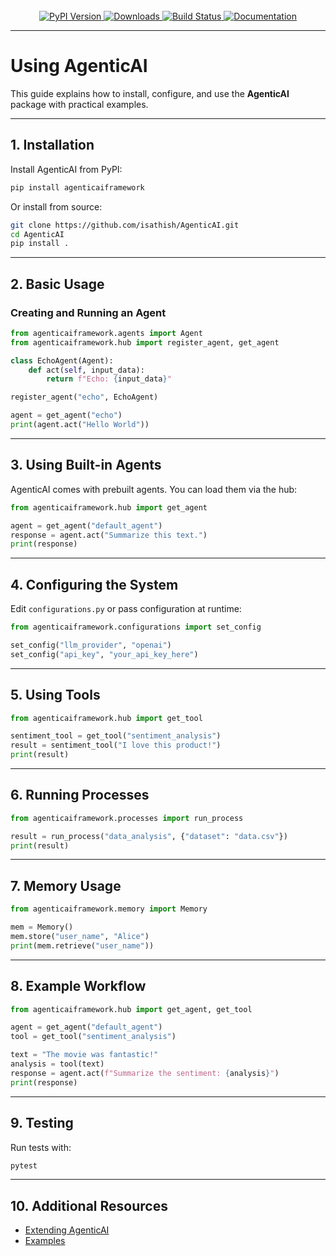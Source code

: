 <!-- PROJECT LOGO -->
<br />
<div align="center">
  <a href="https://isathish.github.io/agenticaiframework/">
    <img src="https://img.shields.io/pypi/v/agenticaiframework?color=blue&label=PyPI%20Version&logo=python&logoColor=white" alt="PyPI Version">
  </a>
  <a href="https://pypi.org/project/agenticaiframework/">
    <img src="https://img.shields.io/pypi/dm/agenticaiframework?color=green&label=Downloads&logo=python&logoColor=white" alt="Downloads">
  </a>
  <a href="https://github.com/isathish/agenticaiframework/actions">
    <img src="https://img.shields.io/github/actions/workflow/status/isathish/agenticaiframework/python-package.yml?branch=main&label=Build&logo=github" alt="Build Status">
  </a>
  <a href="https://isathish.github.io/agenticaiframework/">
    <img src="https://img.shields.io/badge/Documentation-Online-blue?logo=readthedocs&logoColor=white" alt="Documentation">
  </a>
</div>

---
# Using AgenticAI

This guide explains how to install, configure, and use the **AgenticAI** package with practical examples.

---

## 1. Installation

Install AgenticAI from PyPI:

```bash
pip install agenticaiframework
```

Or install from source:

```bash
git clone https://github.com/isathish/AgenticAI.git
cd AgenticAI
pip install .
```

---

## 2. Basic Usage

### Creating and Running an Agent

```python
from agenticaiframework.agents import Agent
from agenticaiframework.hub import register_agent, get_agent

class EchoAgent(Agent):
    def act(self, input_data):
        return f"Echo: {input_data}"

register_agent("echo", EchoAgent)

agent = get_agent("echo")
print(agent.act("Hello World"))
```

---

## 3. Using Built-in Agents

AgenticAI comes with prebuilt agents. You can load them via the hub:

```python
from agenticaiframework.hub import get_agent

agent = get_agent("default_agent")
response = agent.act("Summarize this text.")
print(response)
```

---

## 4. Configuring the System

Edit `configurations.py` or pass configuration at runtime:

```python
from agenticaiframework.configurations import set_config

set_config("llm_provider", "openai")
set_config("api_key", "your_api_key_here")
```

---

## 5. Using Tools

```python
from agenticaiframework.hub import get_tool

sentiment_tool = get_tool("sentiment_analysis")
result = sentiment_tool("I love this product!")
print(result)
```

---

## 6. Running Processes

```python
from agenticaiframework.processes import run_process

result = run_process("data_analysis", {"dataset": "data.csv"})
print(result)
```

---

## 7. Memory Usage

```python
from agenticaiframework.memory import Memory

mem = Memory()
mem.store("user_name", "Alice")
print(mem.retrieve("user_name"))
```

---

## 8. Example Workflow

```python
from agenticaiframework.hub import get_agent, get_tool

agent = get_agent("default_agent")
tool = get_tool("sentiment_analysis")

text = "The movie was fantastic!"
analysis = tool(text)
response = agent.act(f"Summarize the sentiment: {analysis}")
print(response)
```

---

## 9. Testing

Run tests with:

```bash
pytest
```

---

## 10. Additional Resources

- [Extending AgenticAI](EXTENDING.md)
- [Examples](EXAMPLES.md)
